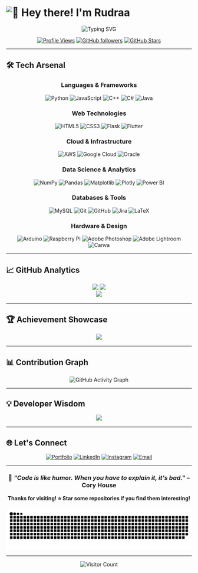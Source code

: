 # <img src="https://raw.githubusercontent.com/Tarikul-Islam-Anik/Animated-Fluent-Emojis/master/Emojis/Hand%20gestures/Waving%20Hand.png" alt="👋" width="35" height="35" /> Hey there! I'm Rudraa

<div align="center">
  <img src="https://readme-typing-svg.herokuapp.com?font=Fira+Code&weight=600&size=28&pause=1000&color=58A6FF&center=true&vCenter=true&random=false&width=800&lines=Data+Analyst+%F0%9F%9A%80;Cloud+Enthusiast+%E2%98%81%EF%B8%8F;Full+Stack+Explorer+%F0%9F%93%8A;Always+Learning+%F0%9F%A7%A0" alt="Typing SVG" />
</div>

<div align="center">
  
[![Profile Views](https://komarev.com/ghpvc/?username=rudrasave&style=for-the-badge&color=brightgreen)](https://github.com/rudrasave)
[![GitHub followers](https://img.shields.io/github/followers/rudrasave?style=for-the-badge&color=blue)](https://github.com/rudrasave)
[![GitHub Stars](https://img.shields.io/github/stars/rudrasave?style=for-the-badge&color=yellow)](https://github.com/rudrasave)

</div>

---

## 🛠️ **Tech Arsenal**

<div align="center">

### **Languages & Frameworks**
![Python](https://img.shields.io/badge/Python-3776AB?style=for-the-badge&logo=python&logoColor=white)
![JavaScript](https://img.shields.io/badge/JavaScript-F7DF1E?style=for-the-badge&logo=javascript&logoColor=black)
![C++](https://img.shields.io/badge/C++-00599C?style=for-the-badge&logo=c%2B%2B&logoColor=white)
![C#](https://img.shields.io/badge/C%23-239120?style=for-the-badge&logo=csharp&logoColor=white)
![Java](https://img.shields.io/badge/Java-ED8B00?style=for-the-badge&logo=openjdk&logoColor=white)

### **Web Technologies**
![HTML5](https://img.shields.io/badge/HTML5-E34F26?style=for-the-badge&logo=html5&logoColor=white)
![CSS3](https://img.shields.io/badge/CSS3-1572B6?style=for-the-badge&logo=css3&logoColor=white)
![Flask](https://img.shields.io/badge/Flask-000000?style=for-the-badge&logo=flask&logoColor=white)
![Flutter](https://img.shields.io/badge/Flutter-02569B?style=for-the-badge&logo=flutter&logoColor=white)

### **Cloud & Infrastructure**
![AWS](https://img.shields.io/badge/Amazon_AWS-FF9900?style=for-the-badge&logo=amazonaws&logoColor=white)
![Google Cloud](https://img.shields.io/badge/Google_Cloud-4285F4?style=for-the-badge&logo=google-cloud&logoColor=white)
![Oracle](https://img.shields.io/badge/Oracle-F80000?style=for-the-badge&logo=oracle&logoColor=white)

### **Data Science & Analytics**
![NumPy](https://img.shields.io/badge/NumPy-013243?style=for-the-badge&logo=numpy&logoColor=white)
![Pandas](https://img.shields.io/badge/Pandas-150458?style=for-the-badge&logo=pandas&logoColor=white)
![Matplotlib](https://img.shields.io/badge/Matplotlib-11557c?style=for-the-badge&logo=python&logoColor=white)
![Plotly](https://img.shields.io/badge/Plotly-3F4F75?style=for-the-badge&logo=plotly&logoColor=white)
![Power BI](https://img.shields.io/badge/Power_BI-F2C811?style=for-the-badge&logo=powerbi&logoColor=black)

### **Databases & Tools**
![MySQL](https://img.shields.io/badge/MySQL-4479A1?style=for-the-badge&logo=mysql&logoColor=white)
![Git](https://img.shields.io/badge/Git-F05032?style=for-the-badge&logo=git&logoColor=white)
![GitHub](https://img.shields.io/badge/GitHub-181717?style=for-the-badge&logo=github&logoColor=white)
![Jira](https://img.shields.io/badge/Jira-0052CC?style=for-the-badge&logo=jira&logoColor=white)
![LaTeX](https://img.shields.io/badge/LaTeX-008080?style=for-the-badge&logo=latex&logoColor=white)

### **Hardware & Design**
![Arduino](https://img.shields.io/badge/Arduino-00979D?style=for-the-badge&logo=arduino&logoColor=white)
![Raspberry Pi](https://img.shields.io/badge/Raspberry_Pi-A22846?style=for-the-badge&logo=raspberry-pi&logoColor=white)
![Adobe Photoshop](https://img.shields.io/badge/Adobe_Photoshop-31A8FF?style=for-the-badge&logo=adobe-photoshop&logoColor=white)
![Adobe Lightroom](https://img.shields.io/badge/Adobe_Lightroom-31A8FF?style=for-the-badge&logo=adobe-lightroom&logoColor=white)
![Canva](https://img.shields.io/badge/Canva-00C4CC?style=for-the-badge&logo=canva&logoColor=white)

</div>

---

## 📈 **GitHub Analytics**

<div align="center">
  
<img width="400" src="https://github-readme-stats.vercel.app/api?username=rudrasave&show_icons=true&theme=tokyonight&hide_border=true&bg_color=0D1117&title_color=58A6FF&icon_color=58A6FF&text_color=C9D1D9&count_private=true" />

<img width="400" src="https://github-readme-streak-stats.herokuapp.com/?user=rudrasave&theme=tokyonight&hide_border=true&background=0D1117&stroke=58A6FF&ring=58A6FF&fire=FFA500&currStreakLabel=58A6FF" />

</div>

<div align="center">
  
<img width="800" src="https://github-readme-stats.vercel.app/api/top-langs/?username=rudrasave&layout=compact&theme=tokyonight&hide_border=true&bg_color=0D1117&title_color=58A6FF&text_color=C9D1D9" />

</div>

---

## 🏆 **Achievement Showcase**

<div align="center">
  
<img src="https://github-profile-trophy.vercel.app/?username=rudrasave&theme=tokyonight&no-frame=true&no-bg=true&margin-w=4&column=7" />

</div>

---

## 📊 **Contribution Graph**

<div align="center">

![GitHub Activity Graph](https://github-readme-activity-graph.vercel.app/graph?username=rudrasave&theme=tokyo-night&hide_border=true&bg_color=0D1117&color=58A6FF&line=58A6FF&point=FFFFFF)

</div>

---

## 💡 **Developer Wisdom**

<div align="center">
  
<img src="https://quotes-github-readme.vercel.app/api?type=horizontal&theme=tokyonight&border=true" />

</div>

---

## 🌐 **Let's Connect**

<div align="center">

[![Portfolio](https://img.shields.io/badge/Portfolio-000000?style=for-the-badge&logo=firefox&logoColor=white)](https://your-portfolio-link.com)
[![LinkedIn](https://img.shields.io/badge/LinkedIn-0077B5?style=for-the-badge&logo=linkedin&logoColor=white)](https://linkedin.com/in/Rudrasave)
[![Instagram](https://img.shields.io/badge/Instagram-1DA1F2?style=for-the-badge&logo=twitter&logoColor=white)](https://instagram.com/rudrasave)
[![Email](https://img.shields.io/badge/Email-D14836?style=for-the-badge&logo=gmail&logoColor=white)](mailto:your.rudrasave1709@gmail.com)

</div>

---

<div align="center">
  
### 🚀 *"Code is like humor. When you have to explain it, it's bad."* – Cory House

**Thanks for visiting! ⭐ Star some repositories if you find them interesting!**

<img src="https://raw.githubusercontent.com/Platane/snk/output/github-contribution-grid-snake.svg" alt="Snake animation" />

</div>

---

<div align="center">
  
![Visitor Count](https://visitcount.itsvg.in/api?id=rudrasave&label=Profile%20Views&color=6&icon=5&pretty=true)

</div>
